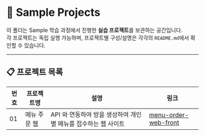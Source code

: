 # 🚀 Sample Projects

이 폴더는 Sample 학습 과정에서 진행한 **실습 프로젝트**를 보관하는 공간입니다.  
각 프로젝트는 독립 실행 가능하며, 프로젝트별 구성/설명은 각각의 `README.md`에서 확인할 수 있습니다.

---

## 📋 프로젝트 목록

| 번호 | 프로젝트명 | 설명 | 링크 |
|---|---|---|---|
| 01 | 메뉴 주문 웹 | API 와 연동하여 방을 생성하여 개인별 메뉴를 접수하는 웹 사이트 | [menu-order-web-front](./menu-order-web-front) |

